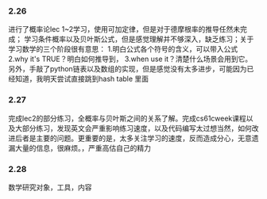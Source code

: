 ### 2.26
进行了概率论lec 1~2学习，使用可加定律，但是对于德摩根率的推导任然未完成； 学习条件概率以及贝叶斯公式，但是感觉理解并不够深入，缺乏练习；关于学习数学的三个阶段很有意思：
1.明白公式各个符号的含义，可以带入公式 2.why it's TRUE？明白如何推导到， 3.when use it？清楚什么场景会用到它。
另外，手敲了python链表以及数组的实现，但是感觉没有太多进步，可能因为已经知道，我明天尝试直接跳到hash table 里面
### 2.27
完成lec2的部分练习，全概率与贝叶斯之间的关系了解。完成cs61cweek课程以及大部分练习，发现英文会严重影响练习速度，以及代码编写太过想当然，如何改进后者是主要的问题。更重要的是，太多关注学习的速度，反而造成分心，无意遗漏大量的信息，很麻烦。，严重高估自己的精力
### 2.28
数学研究对象，工具，内容
